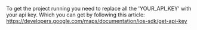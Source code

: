 To get the project running you need to replace all the 'YOUR_API_KEY' with your api key. Which you can get by following this article:
https://developers.google.com/maps/documentation/ios-sdk/get-api-key 
